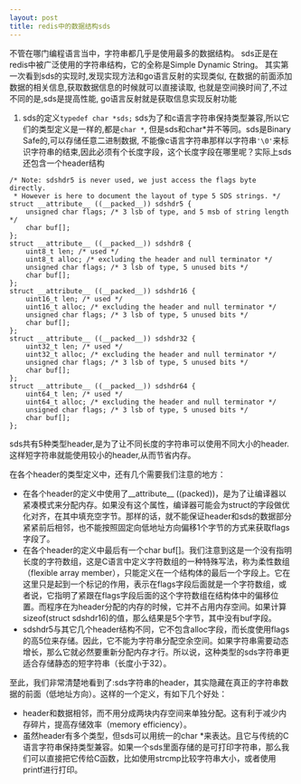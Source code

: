```yaml
---
layout: post
title: redis中的数据结构sds
---
```


不管在哪门编程语言当中，字符串都几乎是使用最多的数据结构。
sds正是在redis中被广泛使用的字符串结构，它的全称是Simple Dynamic String。
其实第一次看到sds的实现时,发现实现方法和go语言反射的实现类似,
在数据的前面添加数据的相关信息,获取数据信息的时候就可以直接读取,
也就是空间换时间了,不过不同的是,sds是提高性能,
go语言反射就是获取信息实现反射功能

1. sds的定义`typedef char *sds;`
sds为了和c语言字符串保持类型兼容,所以它们的类型定义是一样的,都是`char *`,
但是sds和char*并不等同。sds是Binary Safe的,可以存储任意二进制数据,
不能像c语言字符串那样以字符串`'\0'`来标识字符串的结束,因此必须有个长度字段，这个长度字段在哪里呢？实际上sds还包含一个header结构

```
/* Note: sdshdr5 is never used, we just access the flags byte directly.
 * However is here to document the layout of type 5 SDS strings. */
struct __attribute__ ((__packed__)) sdshdr5 {
    unsigned char flags; /* 3 lsb of type, and 5 msb of string length */
    char buf[];
};
struct __attribute__ ((__packed__)) sdshdr8 {
    uint8_t len; /* used */
    uint8_t alloc; /* excluding the header and null terminator */
    unsigned char flags; /* 3 lsb of type, 5 unused bits */
    char buf[];
};
struct __attribute__ ((__packed__)) sdshdr16 {
    uint16_t len; /* used */
    uint16_t alloc; /* excluding the header and null terminator */
    unsigned char flags; /* 3 lsb of type, 5 unused bits */
    char buf[];
};
struct __attribute__ ((__packed__)) sdshdr32 {
    uint32_t len; /* used */
    uint32_t alloc; /* excluding the header and null terminator */
    unsigned char flags; /* 3 lsb of type, 5 unused bits */
    char buf[];
};
struct __attribute__ ((__packed__)) sdshdr64 {
    uint64_t len; /* used */
    uint64_t alloc; /* excluding the header and null terminator */
    unsigned char flags; /* 3 lsb of type, 5 unused bits */
    char buf[];
};
```

sds共有5种类型header,是为了让不同长度的字符串可以使用不同大小的header.
这样短字符串就能使用较小的header,从而节省内存。

在各个header的类型定义中，还有几个需要我们注意的地方：
* 在各个header的定义中使用了__attribute__ ((packed))，是为了让编译器以紧凑模式来分配内存。如果没有这个属性，编译器可能会为struct的字段做优化对齐，在其中填充空字节。那样的话，就不能保证header和sds的数据部分紧紧前后相邻，也不能按照固定向低地址方向偏移1个字节的方式来获取flags字段了。
* 在各个header的定义中最后有一个char buf[]。我们注意到这是一个没有指明长度的字符数组，这是C语言中定义字符数组的一种特殊写法，称为柔性数组（flexible array member），只能定义在一个结构体的最后一个字段上。它在这里只是起到一个标记的作用，表示在flags字段后面就是一个字符数组，或者说，它指明了紧跟在flags字段后面的这个字符数组在结构体中的偏移位置。而程序在为header分配的内存的时候，它并不占用内存空间。如果计算sizeof(struct sdshdr16)的值，那么结果是5个字节，其中没有buf字段。
* sdshdr5与其它几个header结构不同，它不包含alloc字段，而长度使用flags的高5位来存储。因此，它不能为字符串分配空余空间。如果字符串需要动态增长，那么它就必然要重新分配内存才行。所以说，这种类型的sds字符串更适合存储静态的短字符串（长度小于32）。

至此，我们非常清楚地看到了:sds字符串的header，其实隐藏在真正的字符串数据的前面（低地址方向）。这样的一个定义，有如下几个好处：
* header和数据相邻，而不用分成两块内存空间来单独分配。这有利于减少内存碎片，提高存储效率（memory efficiency）。
* 虽然header有多个类型，但sds可以用统一的char *来表达。且它与传统的C语言字符串保持类型兼容。如果一个sds里面存储的是可打印字符串，那么我们可以直接把它传给C函数，比如使用strcmp比较字符串大小，或者使用printf进行打印。
